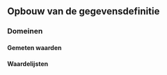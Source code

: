 <h2>Opbouw van de gegevensdefinitie</h2>
	<section id="gegevensdefinitie" data-include="https://docs.geostandaarden.nl/bro/gen/intro-cat-inleiding.html"></section>
	<section id="domeinen">
	<h3>Domeinen</h3>
		<div id="domeinen-intro" data-include="https://docs.geostandaarden.nl/bro/gen/domeinen-intro.html"></div>
		<section id="aantal" data-include="https://docs.geostandaarden.nl/bro/gen/aantal.html"></section>
		<section id="code" data-include="https://docs.geostandaarden.nl/bro/gen/code.html"></section>
		<section id="gemeten-waarden">
		<h4>Gemeten waarden</h4>
			<div id="gemeten-waarden-intro" data-include="https://docs.geostandaarden.nl/bro/gen/gemeten-waarden-intro.html"></div>
			<section id="meetwaarde" data-include="https://docs.geostandaarden.nl/bro/gen/meetwaarde.html"></section>
			<section id="meetwaarde-in-machten" data-include="https://docs.geostandaarden.nl/bro/gen/meetwaarde-machten.html"></section>
			<div id="inname-gemeten-waarden" data-include="https://docs.geostandaarden.nl/bro/gen/inname-gemeten-waarden.html"></div>
		</section>
		<section id="nummer" data-include="https://docs.geostandaarden.nl/bro/gen/nummer.html"></section>
		<section id="tekst" data-include="https://docs.geostandaarden.nl/bro/gen/tekst.html"></section>		
		<section id="tijdstip" data-include="https://docs.geostandaarden.nl/bro/gen/datumtijd.html"></section>
		<section id="waardelijsten">
		<h4>Waardelijsten</h4>
		<div id="waardelijst-intro" data-include="https://docs.geostandaarden.nl/bro/gen/waardelijst.html"></div>
			<section id="waardelijst-niet-uitbreidbaar" data-include="https://docs.geostandaarden.nl/bro/gen/enumeratie.html"></section>
			<section id="waardelijst-uitbreidbaar" data-include="https://docs.geostandaarden.nl/bro/gen/codelijst.html"></section>
		</section>
		<section id="coordinatenpaar" data-include="https://docs.geostandaarden.nl/bro/gen/coordinatenpaar.html"></section>
		<section id="organisatie" data-include="https://docs.geostandaarden.nl/bro/gen/organisatie.html"></section>
	</section>
		<section id="meetreeks" data-include="https://docs.geostandaarden.nl/bro/gen/meetreeks.html"></section>
		<section id="domeinmodel" data-include="https://docs.geostandaarden.nl/bro/gen/domeinmodel-gen.html"></section>
		<section id="verplichte-gegevens-waarden" data-include="https://docs.geostandaarden.nl/bro/gen/verplichte-gegevens-waarden.html"></section>
